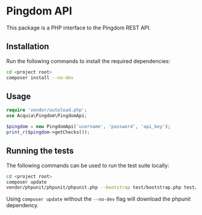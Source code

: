 Pingdom API
===========

This package is a PHP interface to the Pingdom REST API.

Installation
------------

Run the following commands to install the required dependencies:

```bash
cd <project root>
composer install --no-dev
```

Usage
-----

```php
require 'vendor/autoload.php';
use Acquia\Pingdom\PingdomApi;

$pingdom = new PingdomApi('username', 'password', 'api_key');
print_r($pingdom->getChecks());
```

Running the tests
-----------------

The following commands can be used to run the test suite locally:

```bash
cd <project root>
composer update
vendor/phpunit/phpunit/phpunit.php --bootstrap test/bootstrap.php test/Acquia/Test/Pingdom/PingdomApi.php
```

Using `composer update` without the `--no-dev` flag will download the phpunit
dependency.

